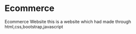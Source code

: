 # Ecommerce
Ecommerce Website
this is a website which had made through html,css,bootstrap,javascript
